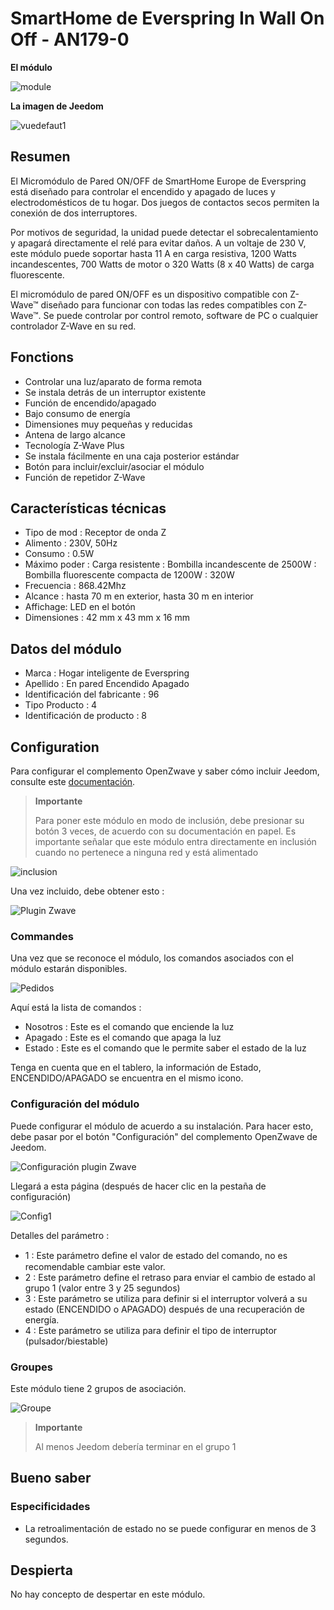 # SmartHome de Everspring In Wall On Off - AN179-0

**El módulo**

![module](images/smarthomebyeverspring.AN179-0/module.jpg)

**La imagen de Jeedom**

![vuedefaut1](images/smarthomebyeverspring.AN179-0/vuedefaut1.jpg)

## Resumen

El Micromódulo de Pared ON/OFF de SmartHome Europe de Everspring está diseñado para controlar el encendido y apagado de luces y electrodomésticos de tu hogar. Dos juegos de contactos secos permiten la conexión de dos interruptores.

Por motivos de seguridad, la unidad puede detectar el sobrecalentamiento y apagará directamente el relé para evitar daños. A un voltaje de 230 V, este módulo puede soportar hasta 11 A en carga resistiva, 1200 Watts incandescentes, 700 Watts de motor o 320 Watts (8 x 40 Watts) de carga fluorescente.

El micromódulo de pared ON/OFF es un dispositivo compatible con Z-Wave™ diseñado para funcionar con todas las redes compatibles con Z-Wave™. Se puede controlar por control remoto, software de PC o cualquier controlador Z-Wave en su red.

## Fonctions

-   Controlar una luz/aparato de forma remota
-   Se instala detrás de un interruptor existente
-   Función de encendido/apagado
-   Bajo consumo de energía
-   Dimensiones muy pequeñas y reducidas
-   Antena de largo alcance
-   Tecnología Z-Wave Plus
-   Se instala fácilmente en una caja posterior estándar
-   Botón para incluir/excluir/asociar el módulo
-   Función de repetidor Z-Wave

## Características técnicas

-   Tipo de mod : Receptor de onda Z
-   Alimento : 230V, 50Hz
-   Consumo : 0.5W
-   Máximo poder : Carga resistente : Bombilla incandescente de 2500W : Bombilla fluorescente compacta de 1200W : 320W
-   Frecuencia : 868.42Mhz
-   Alcance : hasta 70 m en exterior, hasta 30 m en interior
-   Affichage: LED en el botón
-   Dimensiones : 42 mm x 43 mm x 16 mm

## Datos del módulo

-   Marca : Hogar inteligente de Everspring
-   Apellido : En pared Encendido Apagado
-   Identificación del fabricante : 96
-   Tipo Producto : 4
-   Identificación de producto : 8

## Configuration

Para configurar el complemento OpenZwave y saber cómo incluir Jeedom, consulte este [documentación](https://doc.jeedom.com/es_ES/plugins/automation%20protocol/openzwave/).

> **Importante**
>
> Para poner este módulo en modo de inclusión, debe presionar su botón 3 veces, de acuerdo con su documentación en papel. Es importante señalar que este módulo entra directamente en inclusión cuando no pertenece a ninguna red y está alimentado

![inclusion](images/smarthomebyeverspring.AN179-0/inclusion.jpg)

Una vez incluido, debe obtener esto :

![Plugin Zwave](images/smarthomebyeverspring.AN179-0/information.jpg)

### Commandes

Una vez que se reconoce el módulo, los comandos asociados con el módulo estarán disponibles.

![Pedidos](images/smarthomebyeverspring.AN179-0/commandes.jpg)

Aquí está la lista de comandos :

-   Nosotros : Este es el comando que enciende la luz
-   Apagado : Este es el comando que apaga la luz
-   Estado : Este es el comando que le permite saber el estado de la luz

Tenga en cuenta que en el tablero, la información de Estado, ENCENDIDO/APAGADO se encuentra en el mismo icono.

### Configuración del módulo

Puede configurar el módulo de acuerdo a su instalación. Para hacer esto, debe pasar por el botón "Configuración" del complemento OpenZwave de Jeedom.

![Configuración plugin Zwave](images/plugin/bouton_configuration.jpg)

Llegará a esta página (después de hacer clic en la pestaña de configuración)

![Config1](images/smarthomebyeverspring.AN179-0/config1.jpg)

Detalles del parámetro :

-   1 : Este parámetro deﬁne el valor de estado del comando, no es recomendable cambiar este valor.
-   2 : Este parámetro define el retraso para enviar el cambio de estado al grupo 1 (valor entre 3 y 25 segundos)
-   3 : Este parámetro se utiliza para definir si el interruptor volverá a su estado (ENCENDIDO o APAGADO) después de una recuperación de energía.
-   4 : Este parámetro se utiliza para definir el tipo de interruptor (pulsador/biestable)

### Groupes

Este módulo tiene 2 grupos de asociación.

![Groupe](images/smarthomebyeverspring.AN179-0/groupe.jpg)

> **Importante**
>
> Al menos Jeedom debería terminar en el grupo 1

## Bueno saber

### Especificidades

-   La retroalimentación de estado no se puede configurar en menos de 3 segundos.

## Despierta

No hay concepto de despertar en este módulo.
